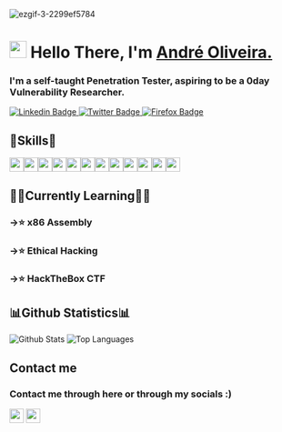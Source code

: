 
![ezgif-3-2299ef5784](https://user-images.githubusercontent.com/15943431/194160008-5a5b6085-e6fb-41f4-9d95-6db890c7e698.gif)


<h1 align="left"><img src="https://raw.githubusercontent.com/sidbelbase/sidbelbase/master/wave.gif" width="30px"><strong> Hello There, I'm <a href="https://waffleshouse.com/">André Oliveira.</a></strong>
</h1>

<h3 align="left"><strong>
I'm a self-taught Penetration Tester, aspiring to be a 0day Vulnerability Researcher.</strong></h3>

<a target="_blank" href="https://linkedin.com/in/Andre0liveira">
<img src="https://img.shields.io/badge/-André Oliveira-blue?style=for-the-badge&logo=Linkedin&logoColor=white&link=https://linkedin.com/in/Andre0liveira" alt="Linkedin Badge">
</a>
<a target="_blank" href="https://mobile.twitter.com/waflisan">
<img src="https://img.shields.io/badge/Waflisan-1ca0f1?style=for-the-badge&logo=twitter&logoColor=white&link=https://mobile.twitter.com/waflisan" alt="Twitter Badge">
</a>

<a target="_blank" href="https://wafflesexploits.rf.gd">
<img src="https://img.shields.io/badge/-Waffle's Exploits-141414?style=for-the-badge&logo=firefox&logoColor=white&link=https://waffleshouse.rf.gd" alt="Firefox Badge">
</a>

## 🔧Skills🔧

<img src="https://img.shields.io/badge/-Python-3776AB?logo=python&logoColor=fff" height="25"><img src="https://img.shields.io/badge/-PyCharm-000000?logo=pycharm&logoColor=fff" height="25"><img src="https://img.shields.io/badge/-Lua-2C2D72?logo=lua&logoColor=fff" height="25"><img src="https://img.shields.io/badge/-CSharp-239120?logo=csharp&logoColor=fff" height="25"><img src="https://img.shields.io/badge/-VStudio-5C2D91?logo=visualstudio&logoColor=fff" height="25"><img src="https://img.shields.io/badge/-C-A8B9CC?logo=c&logoColor=fff" height="25"><img src="https://img.shields.io/badge/-C++-00599C?logo=cplusplus&logoColor=fff" height="25"><img src="https://img.shields.io/badge/-PowerShell-5391FE?logo=powershell&logoColor=fff" height="25"><img src="https://img.shields.io/badge/-MySQL-4479A1?logo=mysql&logoColor=fff" height="25"><img src="https://img.shields.io/badge/-SQLite-003B57?logo=sqlite&logoColor=fff" height="25"><img src="https://img.shields.io/badge/-Office-D83B01?logo=microsoftoffice&logoColor=fff" height="25"><img src="https://img.shields.io/badge/-Photoshop-31A8FF?logo=adobephotoshop&logoColor=fff" height="25">

## 👨‍💻Currently Learning👨‍💻

<h3 align="left"><strong> ->⭐ x86 Assembly </strong></h3>
<h3 align="left"><strong> ->⭐ Ethical Hacking </strong></h3>
<h3 align="left"><strong> ->⭐ HackTheBox CTF </strong></h3>

## 📊Github Statistics📊

![Github Stats](https://github-readme-stats.vercel.app/api?username=WafflesExploit&count_private=true&show_icons=true&theme=radical)                  ![Top Languages](https://github-readme-stats.vercel.app/api/top-langs/?username=WafflesExploit&show_icons=true&theme=radical)

## Contact me

<h3 align="left">Contact me through here or through my socials :) </h3>
<img src="https://img.shields.io/badge/-andreoliveira208@gmail.com-EA4335?logo=gmail&logoColor=fff" height="25">
<img src="https://img.shields.io/badge/-Waflisan Tag:1839-5865F2?logo=discord&logoColor=fff" height="25">
